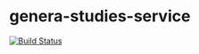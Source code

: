 # genera-studies-service

[![Build Status](https://travis-ci.org/BiologyFortified/genera-studies-service.svg?branch=master)](https://travis-ci.org/BiologyFortified/genera-studies-service)
